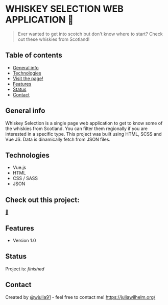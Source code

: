 
# WHISKEY SELECTION WEB APPLICATION 🥃

>  Ever wanted to get into scotch but don't know where to start? Check out these whiskies from Scotland!


## Table of contents
* [General info](#general-info)
* [Technologies](#technologies)
* [Visit the page!](#Click-on-the-link-below-to-check-out-this-project)
* [Features](#features)
* [Status](#status)
* [Contact](#contact)

## General info
Whiskey Selection is a single page web application to get to know some of the whiskies from Scotland. You can filter them regionally if you are interested in a specific type. This project was built using HTML, SCSS and Vue JS. Data is dinamically fetch from JSON files.

## Technologies
* Vue.js
* HTML
* CSS / SASS
* JSON

## Check out this project:
<a href="https://whiskey-web-app.web.app/" _target="blank">🥃</a>

## Features
* Version 1.0

## Status
Project is: _finished_

## Contact
Created by [@wjulia91](https://www.linkedin.com/in/wjulia91/) - feel free to contact me!
<a href="https://juliawilhelm.org/" _target="blank">https://juliawilhelm.org/</a>